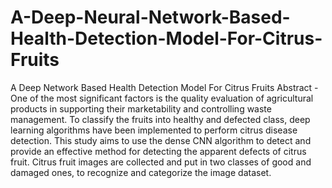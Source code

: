 # A-Deep-Neural-Network-Based-Health-Detection-Model-For-Citrus-Fruits
A Deep Network Based Health Detection Model For Citrus Fruits  Abstract - One of the most significant factors is the quality evaluation of agricultural products in supporting their marketability and controlling waste management. To classify the fruits into healthy and defected class, deep learning algorithms have been implemented to perform citrus disease detection. This study aims to use the dense CNN algorithm to detect and provide an effective method for detecting the apparent defects of citrus fruit. Citrus fruit images are collected and put in two classes of good and damaged ones, to recognize and categorize the image dataset.
